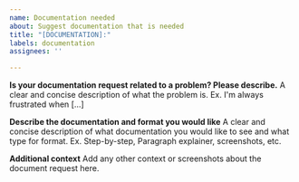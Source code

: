 ```yaml
---
name: Documentation needed
about: Suggest documentation that is needed
title: "[DOCUMENTATION]:"
labels: documentation
assignees: ''

---
```


**Is your documentation request related to a problem? Please describe.**
A clear and concise description of what the problem is. Ex. I'm always frustrated when [...]

**Describe the documentation and format you would like**
A clear and concise description of what documentation you would like to see and what type for format.
Ex. Step-by-step, Paragraph explainer, screenshots, etc. 

**Additional context**
Add any other context or screenshots about the document request here.
